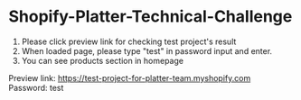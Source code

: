 # Shopify-Platter-Technical-Challenge
1. Please click preview link for checking test project's result
2. When loaded page, please type "test" in password input and enter.
3. You can see products section in homepage

Preview link: https://test-project-for-platter-team.myshopify.com <br>
Password: test